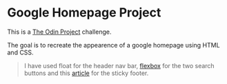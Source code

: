 # Google Homepage Project

This is a [The Odin Project](https://www.theodinproject.com/courses/web-development-101/lessons/html-css) challenge.  

The goal is to recreate the appearence of a google homepage using HTML and CSS.

> I have used float for the header nav bar, [flexbox](https://www.w3schools.com/css/css3_flexbox.asp) for the two search buttons and this [article](https://www.freecodecamp.org/news/how-to-keep-your-footer-where-it-belongs-59c6aa05c59c/) for the sticky footer.